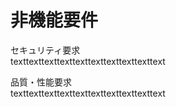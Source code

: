 # 非機能要件

セキュリティ要求<br>
texttexttexttexttexttexttexttexttexttext

品質・性能要求<br>
texttexttexttexttexttexttexttexttexttext

